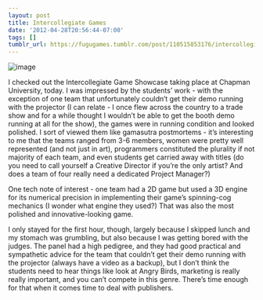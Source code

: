 ```yaml
---
layout: post
title: Intercollegiate Games
date: '2012-04-28T20:56:44-07:00'
tags: []
tumblr_url: https://fugugames.tumblr.com/post/110515853176/intercollegiate-games
---
```

![image](http://itshardtofondlepenguins.com/wp-content/uploads/2012/04/wpid-2012-04-28-14.24.06.jpg)

I checked out the Intercollegiate Game Showcase taking place at Chapman University, today. I was impressed by the students’ work - with the exception of one team that unfortunately couldn’t get their demo running with the projector (I can relate - I once flew across the country to a trade show and for a while thought I wouldn’t be able to get the booth demo running at all for the show), the games were in running condition and looked polished. I sort of viewed them like gamasutra postmortems - it’s interesting to me that the teams ranged from 3-6 members, women were pretty well represented (and not just in art), programmers constituted the plurality if not majority of each team, and even students get carried away with titles (do you need to call yourself a Creative Director if you’re the only artist? And does a team of four really need a dedicated Project Manager?)

One tech note of interest - one team had a 2D game but used a 3D engine for its numerical precision in implementing their game’s spinning-cog mechanics (I wonder what engine they used?) That was also the most polished and innovative-looking game.

I only stayed for the first hour, though, largely because I skipped lunch and my stomach was grumbling, but also because I was getting bored with the judges. The panel had a high pedigree, and they had good practical and sympathetic advice for the team that couldn’t get their demo running with the projector (always have a video as a backup), but I don’t think the students need to hear things like look at Angry Birds, marketing is really really important, and you can’t compete in this genre. There’s time enough for that when it comes time to deal with publishers.

